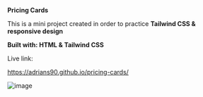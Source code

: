 **Pricing Cards**

This is a mini project created in order to practice **Tailwind CSS & responsive design**

**Built with: HTML & Tailwind CSS**

Live link:

https://adrians90.github.io/pricing-cards/

![image](https://github.com/adrians90/pricing-cards/assets/128593202/99a612df-db79-4b3d-96ab-cd2cebc9b836)
